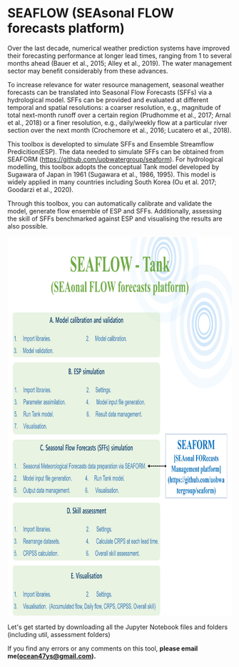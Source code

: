 # SEAFLOW (SEAsonal FLOW forecasts platform)

Over the last decade, numerical weather prediction systems have improved their forecasting performance at longer lead times, ranging from 1 to several months ahead (Bauer et al., 2015; Alley et al., 2019). The water management sector may benefit considerably from these advances. 

To increase relevance for water resource management, seasonal weather forecasts can be translated into Seasonal Flow Forecasts (SFFs) via a hydrological model. SFFs can be provided and evaluated at different temporal and spatial resolutions: a coarser resolution, e.g., magnitude of total next-month runoff over a certain region (Prudhomme et al., 2017; Arnal et al., 2018) or a finer resolution, e.g., daily/weekly flow at a particular river section over the next month (Crochemore et al., 2016; Lucatero et al., 2018). 

This toolbox is developted to simulate SFFs and Ensemble Streamflow Predicition(ESP). The data needed to simulate SFFs can be obtained from SEAFORM (https://github.com/uobwatergroup/seaform). For hydrological modelling, this toolbox adopts the conceptual Tank model developed by Sugawara of Japan in 1961 (Sugawara et al., 1986, 1995). This model is widely applied in many countries including South Korea (Ou et al. 2017; Goodarzi et al., 2020).

Through this toolbox, you can automatically calibrate and validate the model, generate flow ensemble of ESP and SFFs. Additionally, assessing the skill of SFFs benchmarked against ESP and visualising the results are also possible.

<img src="util/images/SEAFLOW_module.jpg" width="1050" height="850">


Let's get started by downloading all the Jupyter Notebook files and folders (including util, assessment folders)

If you find any errors or any comments on this tool, <b>please email me(ocean47ys@gmail.com).</b>
